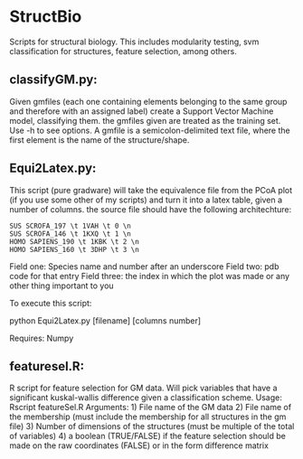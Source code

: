 StructBio
=========

Scripts for structural biology. This includes modularity testing, svm classification for structures, feature selection, among others.

classifyGM.py:
-------------
  Given gmfiles (each one containing elements belonging to the same group and therefore with 
  an assigned label) create a Support Vector Machine model, classifying them. the gmfiles given
  are treated as the training set. Use -h to see options.
  A gmfile is a semicolon-delimited text file, where the first element is the name of the structure/shape.


Equi2Latex.py:
-------------
  This script (pure gradware) will take the equivalence file from the 
  PCoA plot (if you use some other of my scripts) and turn it into a latex table, 
  given a number of columns. the source file should have the following architechture:
  
    SUS SCROFA_197 \t 1VAH \t 0 \n
    SUS SCROFA_146 \t 1KXQ \t 1 \n
    HOMO SAPIENS_190 \t 1KBK \t 2 \n
    HOMO SAPIENS_160 \t 3DHP \t 3 \n
    
  Field one: Species name and number after an underscore
  Field two: pdb code for that entry
  Field three: the index in which the plot was made or any other thing important to you
  
  To execute this script:
  
  python Equi2Latex.py [filename] [columns number]
  
  Requires: Numpy
  
featuresel.R:
------------
  R script for feature selection for GM data. Will pick variables that have 
  a significant kuskal-wallis difference given a classification scheme.
  Usage:  Rscript featureSel.R <gmfile> <membershipfile> <dimensions> <FDM>
          Arguments:
          1) File name of the GM data
          2) File name of the membership (must include the membership for all 
             structures in the gm file)
          3) Number of dimensions of the structures (must be multiple of the 
             total of variables)
          4) a boolean (TRUE/FALSE) if the feature selection should be made on 
             the raw coordinates (FALSE) or in the form difference matrix
            
